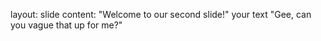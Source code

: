 layout: slide
content: "Welcome to our second slide!"
your text
"Gee, can you vague that up for me?"
